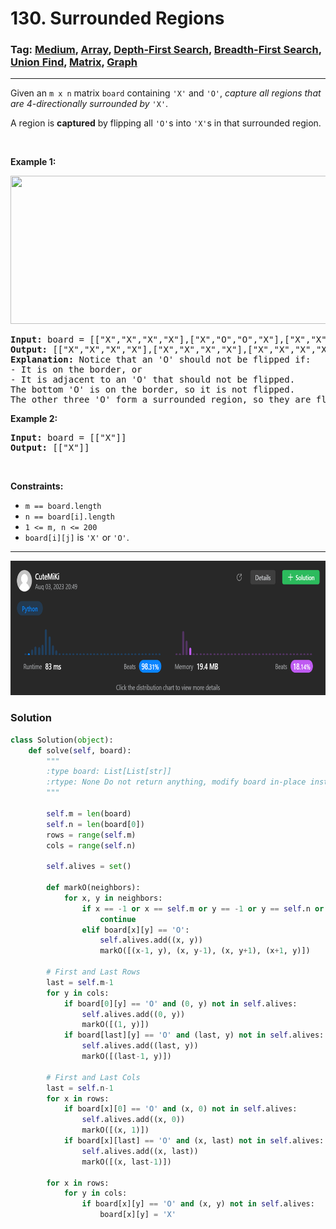 # 130. Surrounded Regions
### Tag: [Medium](https://github.com/TheOnlyMiki/LeetCode-For-Fun/tree/main#medium-level), [Array](https://github.com/TheOnlyMiki/LeetCode-For-Fun/tree/main#array), [Depth-First Search](https://github.com/TheOnlyMiki/LeetCode-For-Fun/tree/main#depth-first-search), [Breadth-First Search](https://github.com/TheOnlyMiki/LeetCode-For-Fun/tree/main#breadth-first-search), [Union Find](https://github.com/TheOnlyMiki/LeetCode-For-Fun/tree/main#union-find), [Matrix](https://github.com/TheOnlyMiki/LeetCode-For-Fun/tree/main#matrix), [Graph](https://github.com/TheOnlyMiki/LeetCode-For-Fun/tree/main#graph)
---
<div class="px-5 pt-4"><div class="flex"></div><div class="xFUwe" data-track-load="description_content"><p>Given an <code>m x n</code> matrix <code>board</code> containing <code>'X'</code> and <code>'O'</code>, <em>capture all regions that are 4-directionally&nbsp;surrounded by</em> <code>'X'</code>.</p>

<p>A region is <strong>captured</strong> by flipping all <code>'O'</code>s into <code>'X'</code>s in that surrounded region.</p>

<p>&nbsp;</p>
<p><strong class="example">Example 1:</strong></p>
<img alt="" src="https://assets.leetcode.com/uploads/2021/02/19/xogrid.jpg" style="width: 550px; height: 237px;">
<pre><strong>Input:</strong> board = [["X","X","X","X"],["X","O","O","X"],["X","X","O","X"],["X","O","X","X"]]
<strong>Output:</strong> [["X","X","X","X"],["X","X","X","X"],["X","X","X","X"],["X","O","X","X"]]
<strong>Explanation:</strong> Notice that an 'O' should not be flipped if:
- It is on the border, or
- It is adjacent to an 'O' that should not be flipped.
The bottom 'O' is on the border, so it is not flipped.
The other three 'O' form a surrounded region, so they are flipped.
</pre>

<p><strong class="example">Example 2:</strong></p>

<pre><strong>Input:</strong> board = [["X"]]
<strong>Output:</strong> [["X"]]
</pre>

<p>&nbsp;</p>
<p><strong>Constraints:</strong></p>

<ul>
	<li><code>m == board.length</code></li>
	<li><code>n == board[i].length</code></li>
	<li><code>1 &lt;= m, n &lt;= 200</code></li>
	<li><code>board[i][j]</code> is <code>'X'</code> or <code>'O'</code>.</li>
</ul>
</div></div>

---
<img src="Submit.png" width="700" height="215" />

### Solution

```python
class Solution(object):
    def solve(self, board):
        """
        :type board: List[List[str]]
        :rtype: None Do not return anything, modify board in-place instead.
        """

        self.m = len(board)
        self.n = len(board[0])
        rows = range(self.m)
        cols = range(self.n)

        self.alives = set()

        def markO(neighbors):
            for x, y in neighbors:
                if x == -1 or x == self.m or y == -1 or y == self.n or (x,y) in self.alives:
                    continue 
                elif board[x][y] == 'O':
                    self.alives.add((x, y))
                    markO([(x-1, y), (x, y-1), (x, y+1), (x+1, y)])

        # First and Last Rows
        last = self.m-1
        for y in cols:
            if board[0][y] == 'O' and (0, y) not in self.alives:
                self.alives.add((0, y))
                markO([(1, y)])
            if board[last][y] == 'O' and (last, y) not in self.alives:
                self.alives.add((last, y))
                markO([(last-1, y)])

        # First and Last Cols
        last = self.n-1
        for x in rows:
            if board[x][0] == 'O' and (x, 0) not in self.alives:
                self.alives.add((x, 0))
                markO([(x, 1)])
            if board[x][last] == 'O' and (x, last) not in self.alives:
                self.alives.add((x, last))
                markO([(x, last-1)])

        for x in rows:
            for y in cols:
                if board[x][y] == 'O' and (x, y) not in self.alives:
                    board[x][y] = 'X'
```
